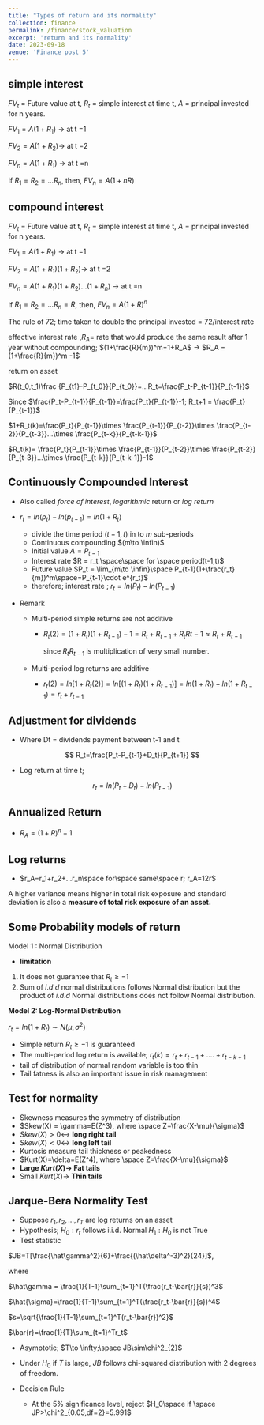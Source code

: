 ```yaml
---
title: "Types of return and its normality"
collection: finance
permalink: /finance/stock_valuation
excerpt: 'return and its normality'
date: 2023-09-18
venue: 'Finance post 5'
---
```


## simple interest

$FV_t$ = Future value at t, $R_t$ = simple interest at time t, $A$ = principal invested for n years.

$FV_1=A(1+R_1)$ → at t =1

$FV_2=A(1+R_2)$→ at t =2

$FV_n=A(1+R_1)$ → at t =n

If $R_1 = R_2 = ...R_n$, then, $FV_n=A(1+nR)$

## compound interest

$FV_t$ = Future value at t, $R_t$ = simple interest at time t, $A$ = principal invested for n years.

$FV_1=A(1+R_1)$ → at t =1

$FV_2=A(1+R_1)(1+R_2)$→ at t =2

$FV_n=A(1+R_1)(1+R_2)...(1+R_n)$ → at t =n

If $R_1 = R_2 = ...R_n=R$, then, $FV_n=A(1+R)^n$

The rule of 72; time taken to double the principal invested = 72/interest rate

effective interest rate ,$R_A$= rate that would produce the same result after 1 year without compounding; $(1+\frac{R}{m})^m=1+R_A$ → $R_A = (1+\frac{R}{m})^m -1$

return on asset 

$R(t_0,t_1)\frac {P_{t1}-P_{t_0}}{P_{t_0}}=...R_t=\frac{P_t-P_{t-1}}{P_{t-1}}$

Since $\frac{P_t-P_{t-1}}{P_{t-1}}=\frac{P_t}{P_{t-1}}-1; R_t+1 = \frac{P_t}{P_{t-1}}$

 $1+R_t(k)=\frac{P_t}{P_{t-1}}\times \frac{P_{t-1}}{P_{t-2}}\times \frac{P_{t-2}}{P_{t-3}}...\times \frac{P_{t-k}}{P_{t-k-1}}$

$R_t(k)= \frac{P_t}{P_{t-1}}\times \frac{P_{t-1}}{P_{t-2}}\times \frac{P_{t-2}}{P_{t-3}}...\times \frac{P_{t-k}}{P_{t-k-1}}-1$

## Continuously Compounded Interest

- Also called *force of interest*, *logarithmic* return or *log return*
- $r_t=ln(p_t)-ln(p_{t-1})=ln(1+R_t)$
    - divide the time period $(t-1,t)$ in to $m$ sub-periods
    - Continuous compounding $(m\to \infin)$
    - Initial value $A = P_{t-1}$
    - Interest rate $R = r_t \space\space for \space period(t-1,t)$
    - Future value $P_t = \lim_{m\to \infin}\space P_{t-1}(1+\frac{r_t}{m})^m\space=P_{t-1}\cdot e^{r_t}$
    - therefore; interest rate ; $r_t=ln(P_t)-ln(P_{t-1})$

- Remark
    - Multi-period simple returns are not additive
        - $R_t(2) = (1+R_t)(1+R_{t-1})-1 = R_t+R_{t-1}+R_tR{t-1}\approx R_t+R_{t-1}$
            
            since $R_tR_{t-1}$  is multiplication of very small number.
            
    - Multi-period log returns are additive
        - $r_t(2) = ln[1+R_t(2)]=ln[(1+R_t)(1+R_{t-1})]=ln(1+R_t)+ln(1+R_{t-1})=r_t+r_{t-1}$

## Adjustment for dividends

- Where Dt = dividends payment between t-1 and t

$$
R_t=\frac{P_t-P_{t-1}+D_t}{P_{t+1}}
$$

- Log return at time t;

$$
r_t=ln(P_t+D_t)-ln(P_{t-1})
$$

## Annualized Return

- $R_A=(1+R)^n-1$

## Log returns

- $r_A=r_1+r_2+...r_n\space for\space same\space r; r_A=12r$

A higher variance means higher in total risk exposure and standard deviation is also a **measure of total risk exposure of an asset.**

## Some Probability models of return

Model 1 : Normal Distribution

- **limitation**
1. It does not guarantee that $R_t\ge-1$
2. Sum of $i.d.d$ normal distributions follows Normal distribution but the product of $i.d.d$ Normal distributions does not follow Normal distribution.

**Model 2: Log-Normal Distribution**

$r_t=ln(1+R_t)\sim N(\mu,\sigma^2)$

- Simple return $R_t\ge-1$ is guaranteed
- The multi-period log return is available; $r_t(k)=r_t+r_{t-1}+....+r_{t-k+1}$
- tail of distribution of normal random variable is too thin
- Tail fatness is also an important issue in risk management

## Test for normality

- Skewness measures the symmetry of distribution
- $Skew(X) = \gamma=E(Z^3), where \space Z=\frac{X-\mu}{\sigma}$
- $Skew(X)> 0\leftrightarrow$ **long right tail**
- $Skew(X)< 0\leftrightarrow$ **long left tail**
- Kurtosis measure tail thickness or peakedness
- $Kurt(X)=\delta=E(Z^4), where \space Z=\frac{X-\mu}{\sigma}$
- **Large $Kurt(X)\rightarrow$ Fat tails**
- Small $Kurt(X)\rightarrow$ **Thin tails**

## Jarque-Bera Normality Test

- Suppose $r_1, r_2,…,r_T$ are log returns on an asset
- Hypothesis;
$H_0 :r_t$ follows i.i.d. Normal
$H_1: H_0$ is not True
- Test statistic

$JB=T[\frac{\hat\gamma^2}{6}+\frac{(\hat\delta^-3)^2}{24}]$,

where

$\hat\gamma = \frac{1}{T-1}\sum_{t=1}^T(\frac{r_t-\bar{r}}{s})^3$

$\hat{\sigma}=\frac{1}{T-1}\sum_{t=1}^T(\frac{r_t-\bar{r}}{s})^4$

$s=\sqrt{\frac{1}{T-1}\sum_{t=1}^T(r_t-\bar{r})^2}$

$\bar{r}=\frac{1}{T}\sum_{t=1}^Tr_t$
- Asymptotic; $T\to \infty;\space JB\sim\chi^2_{2}$

- Under $H_0$ if $T$ is large, $JB$ follows chi-squared distribution with 2 degrees of freedom.
- Decision Rule
    - At the 5% significance level, reject $H_0\space if \space JP>\chi^2_{0.05,df=2}=5.991$
